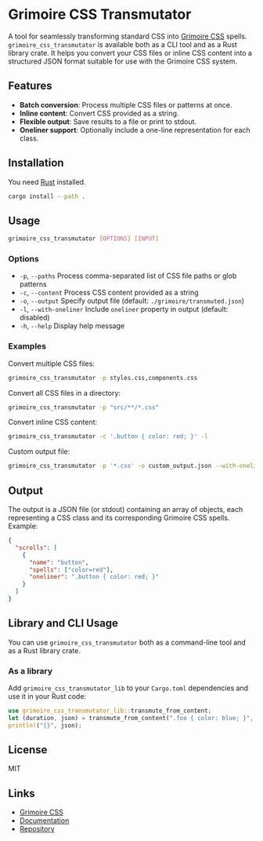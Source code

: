 # Grimoire CSS Transmutator

A tool for seamlessly transforming standard CSS into [Grimoire CSS](https://github.com/persevie/grimoire-css) spells.
`grimoire_css_transmutator` is available both as a CLI tool and as a Rust library crate. It helps you convert your CSS files or inline CSS content into a structured JSON format suitable for use with the Grimoire CSS system.

## Features

- **Batch conversion**: Process multiple CSS files or patterns at once.
- **Inline content**: Convert CSS provided as a string.
- **Flexible output**: Save results to a file or print to stdout.
- **Oneliner support**: Optionally include a one-line representation for each class.

## Installation

You need [Rust](https://www.rust-lang.org/tools/install) installed.

```sh
cargo install --path .
```

## Usage

```sh
grimoire_css_transmutator [OPTIONS] [INPUT]
```

### Options

- `-p`, `--paths` Process comma-separated list of CSS file paths or glob patterns
- `-c`, `--content` Process CSS content provided as a string
- `-o`, `--output` Specify output file (default: `./grimoire/transmuted.json`)
- `-l`, `--with-oneliner` Include `oneliner` property in output (default: disabled)
- `-h`, `--help` Display help message

### Examples

Convert multiple CSS files:

```sh
grimoire_css_transmutator -p styles.css,components.css
```

Convert all CSS files in a directory:

```sh
grimoire_css_transmutator -p "src/**/*.css"
```

Convert inline CSS content:

```sh
grimoire_css_transmutator -c '.button { color: red; }' -l
```

Custom output file:

```sh
grimoire_css_transmutator -p '*.css' -o custom_output.json --with-oneliner
```

## Output

The output is a JSON file (or stdout) containing an array of objects, each representing a CSS class and its corresponding Grimoire CSS spells. Example:

```json
{
  "scrolls": [
    {
      "name": "button",
      "spells": ["color=red"],
      "oneliner": ".button { color: red; }"
    }
  ]
}
```

## Library and CLI Usage

You can use `grimoire_css_transmutator` both as a command-line tool and as a Rust library crate.

### As a library

Add `grimoire_css_transmutator_lib` to your `Cargo.toml` dependencies and use it in your Rust code:

```rust
use grimoire_css_transmutator_lib::transmute_from_content;
let (duration, json) = transmute_from_content(".foo { color: blue; }", false).unwrap();
println!("{}", json);
```

## License

MIT

## Links

- [Grimoire CSS](https://github.com/persevie/grimoire-css)
- [Documentation](https://docs.rs/grimoire_css_transmutator)
- [Repository](https://github.com/persevie/grimoire_css_transmutator)
